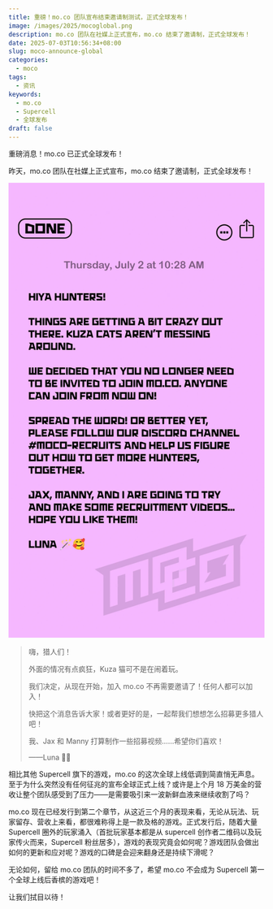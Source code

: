 ```yaml
---
title: 重磅！mo.co 团队宣布结束邀请制测试，正式全球发布！
image: /images/2025/mocoglobal.png
description: mo.co 团队在社媒上正式宣布，mo.co 结束了邀请制，正式全球发布！
date: 2025-07-03T10:56:34+08:00
slug: moco-announce-global
categories:
  - moco
tags:
  - 资讯
keywords:
  - mo.co
  - Supercell
  - 全球发布
draft: false
---
```


重磅消息！mo.co 已正式全球发布！


昨天，mo.co 团队在社媒上正式宣布，mo.co 结束了邀请制，正式全球发布！

![](index-1751511426215.webp)
  

> 嗨，猎人们！
> 
> 外面的情况有点疯狂，Kuza 猫可不是在闹着玩。
> 
> 我们决定，从现在开始，加入 mo.co 不再需要邀请了！任何人都可以加入！
> 
> 快把这个消息告诉大家！或者更好的是，一起帮我们想想怎么招募更多猎人吧！
> 
> 我、Jax 和 Manny 打算制作一些招募视频……希望你们喜欢！
>  
> ——Luna 🎤🥰

相比其他 Supercell 旗下的游戏，mo.co 的这次全球上线低调到简直悄无声息。至于为什么突然没有任何征兆的宣布全球正式上线？或许是上个月 18 万美金的营收让整个团队感受到了压力——是需要吸引来一波新鲜血液来继续收割了吗？

mo.co 现在已经发行到第二个章节，从这近三个月的表现来看，无论从玩法、玩家留存、营收上来看，都很难称得上是一款及格的游戏。正式发行后，随着大量 Supercell 圈外的玩家涌入（首批玩家基本都是从 supercell 创作者二维码以及玩家传火而来，Supercell 粉丝居多），游戏的表现究竟会如何呢？游戏团队会做出如何的更新和应对呢？游戏的口碑是会迎来翻身还是持续下滑呢？

无论如何，留给 mo.co 团队的时间不多了，希望 mo.co 不会成为 Supercell 第一个全球上线后香槟的游戏吧！

让我们拭目以待！